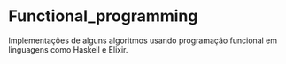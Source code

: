 # Functional_programming
Implementações de alguns algoritmos usando programação funcional em linguagens como Haskell e Elixir.
